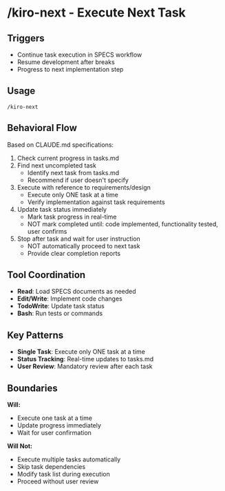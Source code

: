 # /kiro-next - Execute Next Task

## Triggers
- Continue task execution in SPECS workflow
- Resume development after breaks
- Progress to next implementation step

## Usage
```
/kiro-next
```

## Behavioral Flow
Based on CLAUDE.md specifications:
1. Check current progress in tasks.md
2. Find next uncompleted task
   - Identify next task from tasks.md
   - Recommend if user doesn't specify
3. Execute with reference to requirements/design
   - Execute only ONE task at a time
   - Verify implementation against task requirements
4. Update task status immediately
   - Mark task progress in real-time
   - NOT mark completed until: code implemented, functionality tested, user confirms
5. Stop after task and wait for user instruction
   - NOT automatically proceed to next task
   - Provide clear completion reports

## Tool Coordination
- **Read**: Load SPECS documents as needed
- **Edit/Write**: Implement code changes
- **TodoWrite**: Update task status
- **Bash**: Run tests or commands

## Key Patterns
- **Single Task**: Execute only ONE task at a time
- **Status Tracking**: Real-time updates to tasks.md
- **User Review**: Mandatory review after each task

## Boundaries

**Will:**
- Execute one task at a time
- Update progress immediately
- Wait for user confirmation

**Will Not:**
- Execute multiple tasks automatically
- Skip task dependencies
- Modify task list during execution
- Proceed without user review